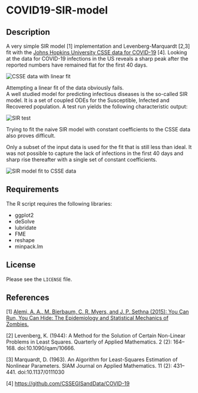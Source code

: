 # COVID19-SIR-model
## Description
A very simple SIR model [1] implementation and Levenberg-Marquardt [2,3] fit with the [Johns Hopkins University CSSE data for COVID-19](https://github.com/CSSEGISandData/COVID-19) [4].
Looking at the data for COVID-19 infections in the US reveals a sharp peak after the reported numbers have remained flat for the first 40 days.  

![CSSE data with linear fit](images/Infection_data.png)  

Attempting a linear fit of the data obviously fails.  
A well studied model for predicting infectious diseases is the so-called SIR model. 
It is a set of coupled ODEs for the Susceptible, Infected and Recovered population. A test run yields the following characteristic output:  

![SIR test](images/SIR_model_output.png)

Trying to fit the naive SIR model with constant coefficients to the CSSE data also proves difficult.  

Only a subset of the input data is used for the fit that is still less than ideal. It was not possible to capture the lack of infections in the first 40 days and sharp rise thereafter with a single set of constant coefficients.

![SIR model fit to CSSE data](images/SIR_model_fit.png)

## Requirements
The R script requires the following libraries:
* ggplot2
* deSolve
* lubridate
* FME
* reshape
* minpack.lm

## License
Please see the `LICENSE` file.

## References
[1] [Alemi, A. A., M. Bierbaum, C. R. Myers, and J. P. Sethna (2015): You Can Run, You Can Hide: The Epidemiology and Statistical Mechanics of Zombies.](https://arxiv.org/abs/1503.01104)

[2] Levenberg, K. (1944): A Method for the Solution of Certain Non-Linear Problems in Least Squares. Quarterly of Applied Mathematics. 2 (2): 164–168. doi:10.1090/qam/10666.

[3] Marquardt, D. (1963). An Algorithm for Least-Squares Estimation of Nonlinear Parameters. SIAM Journal on Applied Mathematics. 11 (2): 431–441. doi:10.1137/0111030

[4] https://github.com/CSSEGISandData/COVID-19
